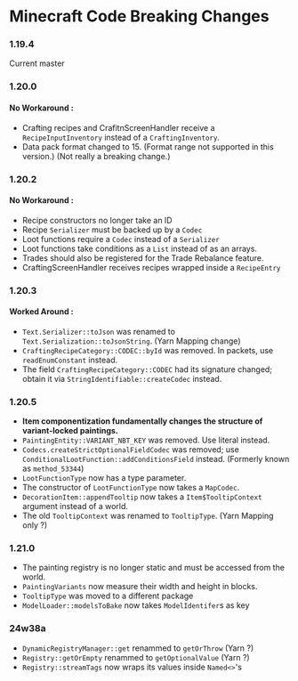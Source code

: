 # Minecraft Code Breaking Changes
### 1.19.4
Current master

### 1.20.0
#### No Workaround :
- Crafting recipes and CrafitnScreenHandler receive a `RecipeInputInventory` instead of a `CraftingInventory`.
- Data pack format changed to 15. (Format range not supported in this version.) (Not really a breaking change.)

### 1.20.2
#### No Workaround :
- Recipe constructors no longer take an ID
- Recipe `Serializer` must be backed up by a `Codec`
- Loot functions require a `Codec` instead of a `Serializer`
- Loot functions take conditions as a `List` instead of as an arrays.
- Trades should also be registered for the Trade Rebalance feature.
- CraftingScreenHandler receives recipes wrapped inside a `RecipeEntry`

### 1.20.3
#### Worked Around :
- `Text.Serializer::toJson` was renamed to `Text.Serialization::toJsonString`. (Yarn Mapping change)
- `CraftingRecipeCategory::CODEC::byId` was removed. In packets, use `readEnumConstant` instead.
- The field `CraftingRecipeCategory::CODEC` had its signature changed; obtain it via `StringIdentifiable::createCodec` instead.

### 1.20.5
- **Item componentization fundamentally changes the structure of variant-locked paintings.**
- `PaintingEntity::VARIANT_NBT_KEY` was removed. Use literal instead.
- `Codecs.createStrictOptionalFieldCodec` was removed; use `ConditionalLootFunction::addConditionsField` instead. (Formerly known as `method_53344`)
- `LootFunctionType` now has a type parameter.
- The constructor of `LootFunctionType` now takes a `MapCodec`.
- `DecorationItem::appendTooltip` now takes a `Item$TooltipContext` argument instead of a world.
- The old `TooltipContext` was renamed to `TooltipType`. (Yarn Mapping only ?)

### 1.21.0
- The painting registry is no longer static and must be accessed from the world.
- `PaintingVariants` now measure their width and height in blocks.
- `TooltipType` was moved to a different package
- `ModelLoader::modelsToBake` now takes `ModelIdentifer`s as key

### 24w38a
- `DynamicRegistryManager::get` renammed to `getOrThrow` (Yarn ?)
- `Registry::getOrEmpty` renammed to `getOptionalValue` (Yarn ?)
- `Registry::streamTags` now wraps its values inside `Named<>`'s
